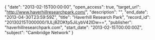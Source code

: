 {
  "date": "2013-02-15T00:00:00", 
  "open_access": true, 
  "target_url": "http://www.haverhillresearchpark.com/", 
  "description": "", 
  "end_date": "2013-04-30T23:59:59Z", 
  "title": "Haverhill Research Park", 
  "record_id": "20130215T000000/1ULj8ZOKfp5JiLybV42IDw==", 
  "publisher": "haverhillresearchpark.com", 
  "start_date": "2013-02-15T00:00:00Z", 
  "subject": "Cambridge Network"
}


